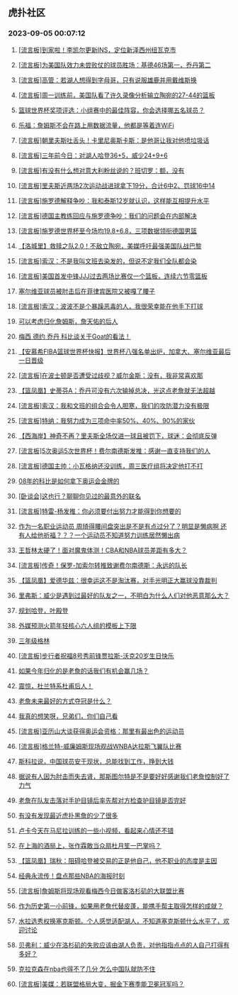 ## 虎扑社区 
### 2023-09-05 00:07:12

1. [[流言板]到家啦！李凯尔更新INS，定位新泽西州纽瓦克市](https://bbs.hupu.com/61991399.html)

2. [[流言板]为美国队效力未尝败仗的球员胜场：基德46场第一，乔丹第二](https://bbs.hupu.com/61991348.html)

3. [[流言板]高管：若湖人想得到字母哥，只有说服雄鹿并用戴维斯换](https://bbs.hupu.com/61986536.html)

4. [[流言板]周一训练前，美国队看了许久录像分析输立陶宛的27-44的篮板](https://bbs.hupu.com/61989493.html)

5. [篮球世界杯奖项评选：小组赛中的最佳阵容，你会选择哪五名球员？](https://bbs.hupu.com/61987557.html)

6. [乐福：詹姆斯不会在路上用数据流量，他都是等着连WiFi](https://bbs.hupu.com/61984723.html)

7. [[流言板]朝里夫斯吐舌头！卡里尼奥斯卡斯：是他哥让我对他喷垃圾话](https://bbs.hupu.com/61984847.html)

8. [[流言板]三年前今日：对湖人哈登36+5，威少24+9+6](https://bbs.hupu.com/61991172.html)

9. [[流言板]有没有什么想对意大利粉丝说的？班切罗：额，没有](https://bbs.hupu.com/61988632.html)

10. [[流言板]里夫斯近两场2次运动战进球拿下19分，合计6中2、罚球16中14](https://bbs.hupu.com/61984198.html)

11. [[流言板]施罗德解释争吵：我和泰斯12岁就认识，这样能互相提升水平](https://bbs.hupu.com/61987441.html)

12. [[流言板]德国主教练回应与施罗德争吵：我们的问题会在内部解决](https://bbs.hupu.com/61987730.html)

13. [[流言板]施罗德世界杯至今场均19.8+6.8，三项数据领衔德国男篮](https://bbs.hupu.com/61991201.html)

14. [【洛城里】救赎之队2.0！不敌立陶宛，美媒呼吁最强美国队战巴黎](https://bbs.hupu.com/61985342.html)

15. [[流言板]索汉：不是我叫文班去染发的，但说不定我们全队都会染](https://bbs.hupu.com/61989942.html)

16. [[流言板]美国首发中锋JJJ过去两场比赛仅一个篮板，连续六节零篮板](https://bbs.hupu.com/61983164.html)

17. [塞尔维亚球员被肘击后在菲律宾医院又被嘎了腰子](https://bbs.hupu.com/61985673.html)

18. [[流言板]索汉：波波不是个暴躁恶毒的人，我很荣幸能在他手下打球](https://bbs.hupu.com/61991053.html)

19. [可以考虑归化詹姆斯，詹天佑的后人](https://bbs.hupu.com/61989011.html)

20. [梅西 德约 乔丹 科比谈关于Goat的看法！](https://bbs.hupu.com/61982743.html)

21. [【安慕希FIBA篮球世界杯快报】世界杯八强名单出炉，加拿大、塞尔维亚最后一日晋级](https://bbs.hupu.com/61983170.html)

22. [[流言板]在波士顿是否遭受过歧视？威尔金斯：没有，我非常喜欢那](https://bbs.hupu.com/61990976.html)

23. [【篮凤凰】史蒂芬A：乔丹可没有六次输掉总决，光这点老詹就无法超越](https://bbs.hupu.com/61987372.html)

24. [[流言板]索汉：我和文班的组合会令人胆寒，我们的攻防潜力没有极限](https://bbs.hupu.com/61989419.html)

25. [[流言板]特纳：我努力成为三项命中率50%、40%、90%的家伙](https://bbs.hupu.com/61990620.html)

26. [【西海岸】神奇不再？里夫斯全场仅进一球且被罚下，球迷：会彻底反弹](https://bbs.hupu.com/61984869.html)

27. [[流言板]5次奥运5次世界杯！费尔南德斯发推：感谢一直支持我们的人](https://bbs.hupu.com/61987219.html)

28. [[流言板]德国主帅：小瓦格纳还没训练，周三医疗组将决定他打不打](https://bbs.hupu.com/61990379.html)

29. [08年的科比是如何拿下奥运会金牌的](https://bbs.hupu.com/61990462.html)

30. [[卧谈会]这也行？聊聊你见过的最意外的联名](https://bbs.hupu.com/61990406.html)

31. [[流言板]特雷-杨发推：你必须要付出努力才能得到你想要的](https://bbs.hupu.com/61990286.html)

32. [作为一名职业运动员  周琦得腰间盘突出是不是有点过分了？明显是懒病啊  还有人给他祈福？？？一个运动员不知道努力训练居然懒出病](https://bbs.hupu.com/61991705.html)

33. [王哲林太硬了！面对魔鬼体测！CBA和NBA球员差距有多大？](https://bbs.hupu.com/61990590.html)

34. [[流言板]传奇！保罗-加索尔转推致谢费尔南德斯：永远的队长](https://bbs.hupu.com/61988978.html)

35. [【篮凤凰】爱德华兹：很幸运这不是淘汰赛，对手光明正大赢球没靠裁判](https://bbs.hupu.com/61985872.html)

36. [里弗斯：威少是遇到过最好的队友之一，不明白为什么人们对他恶意那么大？](https://bbs.hupu.com/61990982.html)

37. [规划哈登，叶殿登](https://bbs.hupu.com/61986945.html)

38. [外媒预测火箭年轻核心六人组的模板上下限](https://bbs.hupu.com/61990843.html)

39. [三年级格林](https://bbs.hupu.com/61989219.html)

40. [[流言板]步行者祝福8号秀前锋贾拉斯-沃克20岁生日快乐](https://bbs.hupu.com/61991266.html)

41. [如果今年归化的是老詹的话我们有机会赢几场？](https://bbs.hupu.com/61991736.html)

42. [震惊，杜兰特系杜甫后人！](https://bbs.hupu.com/61991026.html)

43. [老詹未来最好的方式夺冠是什么？](https://bbs.hupu.com/61991719.html)

44. [我真的想笑呀，兄弟们，你们自己看](https://bbs.hupu.com/61991447.html)

45. [[流言板]亚历山大谈获得奥运会资格：那里有最出色的运动员](https://bbs.hupu.com/61990526.html)

46. [[流言板]格兰特-威廉姆斯现场观战WNBA达拉斯飞翼队比赛](https://bbs.hupu.com/61991232.html)

47. [斯科拉说，中国球员安于现状，总能找到工作，挣到大钱](https://bbs.hupu.com/61984136.html)

48. [据说有人因为肘击而失去肾，那斯图尔特是不是要好好感谢我们老詹控制好了力气](https://bbs.hupu.com/61990255.html)

49. [老詹在队友击落对手护目镜后率先帮对方检查护目镜是否完好](https://bbs.hupu.com/61990740.html)

50. [有没有发现最近虎扑黑詹的少了很多](https://bbs.hupu.com/61991395.html)

51. [卢卡今天在马尼拉训练的一些小视频，看起来心情还不错](https://bbs.hupu.com/61991075.html)

52. [在上海的酒局上，张作霖敢当众扇杜月笙一巴掌吗？](https://bbs.hupu.com/61991046.html)

53. [【篮凤凰】瑞秋：阻碍哈登被交易的正是他自己，他不职业的态度是主因](https://bbs.hupu.com/61986931.html)

54. [经典永流传！盘点那些NBA的海报时刻](https://bbs.hupu.com/61989900.html)

55. [[流言板]詹姆斯将现场观看梅西今日做客洛杉矶的大联盟比赛](https://bbs.hupu.com/61981886.html)

56. [作为历史第一小前锋，如果用老詹代替皮蓬，能携手帮主取得怎样的成就？](https://bbs.hupu.com/61991214.html)

57. [水拉选秀权换塞克斯顿。个人感觉适配湖人，不知道塞克斯顿什么水平了，欢迎讨论](https://bbs.hupu.com/61991347.html)

58. [贝弗利：威少在洛杉矶的失败应该由湖人负责，对他指指点点的人自己打得有多好？](https://bbs.hupu.com/61990275.html)

59. [克拉克森在nba也得不了几分 怎么中国队就防不住](https://bbs.hupu.com/61990928.html)

60. [[流言板]美媒：若联盟格局大变，掘金下赛季能卫冕冠军吗？](https://bbs.hupu.com/61989928.html)

